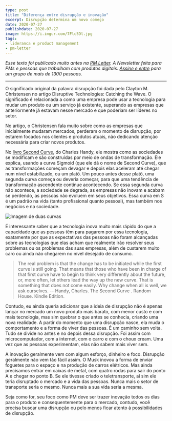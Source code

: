 ```yaml
---
type: post
title: "Diferença entre disrupção e inovação"
excerpt: Disrupção determina um novo começo
date: 2020-07-27
publishdate: 2020-07-27
image: https://i.imgur.com/7Flc5Dl.jpg
tags:
- lideranca e product management
- pm-letter
---
```


_Esse texto foi publicado muito antes na [PM Letter](https://pmletter.substack.com/). A Newsletter feita para PMs e pessoas que trabalham com produtos digitais. [Assine e entre](https://pmletter.substack.com/) para um grupo de mais de 1300 pessoas._

---


O significado original da palavra disrupção foi dada pelo Clayton M. Christensen no artigo Disruptive Technologies: Catching the Wave. O significado é relacionada a como uma empresa pode usar a tecnologia para mudar um produto ou um serviço já existente, superando as empresas que anteriormente já estavam nesse mercado e que poderiam ser líderes no setor.

No artigo, o Christensen fala muito sobre como as empresas que inicialmente mudaram mercados, perderam o momento de disrupção, por estarem focados nos clientes e produtos atuais, não dedicando atenção necessária para criar novos produtos.

No [livro Second Curve](https://amzn.to/3jFg9sC), do Charles Handy, ele mostra como as sociedades se modificam e são construídas por meio de ondas de transformação. Ele explica, usando a curva Sigmoid (que ele dá o nome de Second Curve), que as transformações começam devagar e depois elas aceleram até chegar num nível estabilizado, ou um platô. Um pouco antes desse platô, uma segunda curva começa ou deveria começar, para que uma tendência de transformação ascendente continue acontecendo. Se essa segunda curva não acontece, a sociedade se degrada, as empresas não inovam e acabam se perdendo, as pessoas não evoluem em seus objetivos. Essa curva em S é um padrão na vida (tanto profissional quanto pessoal), mas também nos negócios e na sociedade.

![Imagem de duas curvas](https://i.imgur.com/rQcxIA8.jpg)

É interessante saber que a tecnologia inova muito mais rápido do que a capacidade que as pessoas têm para pagarem por essa tecnologia, exatamente por que as expectativas das pessoas não foram alcançadas sobre as tecnologias que elas acham que realmente irão resolver seus problemas ou os problemas das suas empresas, além de custarem muito caro ou ainda não chegarem no nível desejado de consumo.

> The real problem is that the change has to be initiated while the first curve is still going. That means that those who have been in charge of that first curve have to begin to think very differently about the future, or, more often, let others lead the way up the new curve. That is something that does not come easily. Why change when all is well, we ask ourselves. -- Handy, Charles. The Second Curve . Random House. Kindle Edition.

Contudo, eu ainda queria adicionar que a ideia de disrupção não é apenas lançar no mercado um novo produto mais barato, com menor custo e com mais tecnologia, mas sim quebrar o que antes se conhecia, criando uma nova realidade. A partir do momento que uma disrupção nasce, ela muda o comportamento e a forma de viver das pessoas. É um caminho sem volta. Tudo se divide no antes e no depois dessa disrupção. Foi assim com microcomputador, com a internet, com o carro e com o choux cream. Uma vez que as pessoas experimentam, elas não sabem mais viver sem.

A inovação geralmente vem com algum esforço, dinheiro e foco. Disrupção geralmente não vem tão fácil assim. O Musk inovou a forma de enviar foguetes para o espaço e na produção de carros elétricos. Mas ainda precisamos entrar em caixas de metal, com quatro rodas para sair do ponto A e chegar no ponto B. Se ele tivesse criado o teletransporte, aí sim ele teria disruptado o mercado e a vida das pessoas. Nunca mais o setor de transporte seria o mesmo. Nunca mais a sua vida seria a mesma.

Seja como for, seu foco como PM deve ser trazer inovação todos os dias para o produto e consequentemente para o mercado, contudo, você precisa buscar uma disrupção ou pelo menos ficar atento à possibilidades de disrupção.